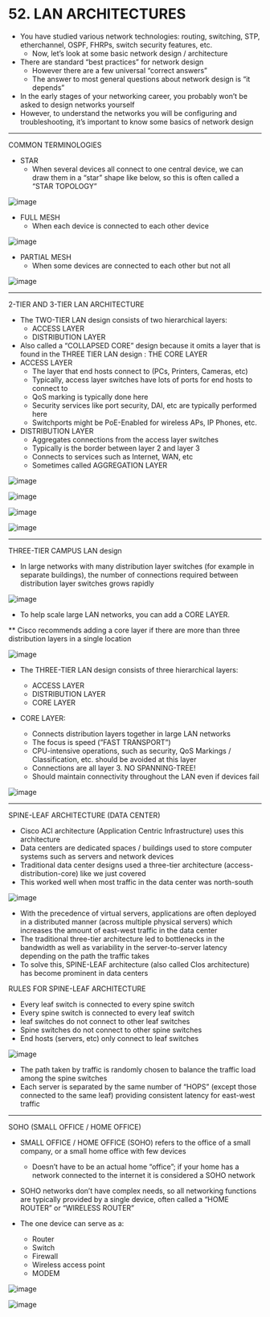# 52. LAN ARCHITECTURES

- You have studied various network technologies: routing, switching, STP, etherchannel, OSPF, FHRPs, switch security features, etc.
    - Now, let’s look at some basic network design / architecture
- There are standard “best practices” for network design
    - However there are a few universal “correct answers”
    - The answer to most general questions about network design is “it depends”
- In the early stages of your networking career, you probably won’t be asked to design networks yourself
- However, to understand the networks you will be configuring and troubleshooting, it’s important to know some basics of network design

---

COMMON TERMINOLOGIES

- STAR
    - When several devices all connect to one central device, we can draw them in a “star” shape like below, so this is often called a “STAR TOPOLOGY”

![image](https://github.com/psaumur/CCNA/assets/106411237/8aeb545d-3cc0-44bf-a01e-b7e5d47deaf2)

- FULL MESH
    - When each device is connected to each other device

![image](https://github.com/psaumur/CCNA/assets/106411237/cb2d12af-cf17-4ffe-a637-148014d20753)

- PARTIAL MESH
    - When some devices are connected to each other but not all

![image](https://github.com/psaumur/CCNA/assets/106411237/01ed7fe5-317b-45c7-8baa-0cc74e502433)

---

2-TIER AND 3-TIER LAN ARCHITECTURE

- The TWO-TIER LAN design consists of two hierarchical layers:
    - ACCESS LAYER
    - DISTRIBUTION LAYER
- Also called a “COLLAPSED CORE” design because it omits a layer that is found in the THREE TIER LAN design : THE CORE LAYER
- ACCESS LAYER
    - The layer that end hosts connect to (PCs, Printers, Cameras, etc)
    - Typically, access layer switches have lots of ports for end hosts to connect to
    - QoS marking is typically done here
    - Security services like port security, DAI, etc are typically performed here
    - Switchports might be PoE-Enabled for wireless APs, IP Phones, etc.
- DISTRIBUTION LAYER
    - Aggregates connections from the access layer switches
    - Typically is the border between layer 2 and layer 3
    - Connects to services such as Internet, WAN, etc
    - Sometimes called AGGREGATION LAYER

![image](https://github.com/psaumur/CCNA/assets/106411237/4592f4d8-5550-4428-923c-c805d2ca476f)

![image](https://github.com/psaumur/CCNA/assets/106411237/4fa26aec-536a-4ad8-8f39-e94dacc4cb3c)

![image](https://github.com/psaumur/CCNA/assets/106411237/72018e4f-113e-4921-8dc4-05079c590ee1)

![image](https://github.com/psaumur/CCNA/assets/106411237/c8326214-80e0-4702-a1c3-6dd2fbafb6e9)

---

THREE-TIER CAMPUS LAN design

- In large networks with many distribution layer switches (for example in separate buildings), the number of connections required between distribution layer switches grows rapidly

![image](https://github.com/psaumur/CCNA/assets/106411237/8b94c8e9-813b-40e0-bcd1-b27d73da31e8)

- To help scale large LAN networks, you can add a CORE LAYER.

** Cisco recommends adding a core layer if there are more than three distribution layers in a single location

![image](https://github.com/psaumur/CCNA/assets/106411237/d5c1a677-38ff-425f-b91a-65a8fa37c377)

- The THREE-TIER LAN design consists of three hierarchical layers:
    - ACCESS LAYER
    - DISTRIBUTION LAYER
    - CORE LAYER

- CORE LAYER:
    - Connects distribution layers together in large LAN networks
    - The focus is speed (”FAST TRANSPORT”)
    - CPU-intensive operations, such as security, QoS Markings / Classification, etc. should be avoided at this layer
    - Connections are all layer 3. NO SPANNING-TREE!
    - Should maintain connectivity throughout the LAN even if devices fail
    
![image](https://github.com/psaumur/CCNA/assets/106411237/633cee0a-8952-4b27-91a3-8653bb8e353c)
    

---

SPINE-LEAF ARCHITECTURE (DATA CENTER)

- Cisco ACI architecture (Application Centric Infrastructure) uses this architecture
- Data centers are dedicated spaces / buildings used to store computer systems such as servers and network devices
- Traditional data center designs used a three-tier architecture (access-distribution-core) like we just covered
- This worked well when most traffic in the data center was north-south

![image](https://github.com/psaumur/CCNA/assets/106411237/7e2ff784-d16f-4606-a186-c73223bf5582)

- With the precedence of virtual servers, applications are often deployed in a distributed manner (across multiple physical servers) which increases the amount of east-west traffic in the data center
- The traditional three-tier architecture led to bottlenecks in the bandwidth as well as variability in the server-to-server latency depending on the path the traffic takes
- To solve this, SPINE-LEAF architecture (also called Clos architecture) has become prominent in data centers

RULES FOR SPINE-LEAF ARCHITECTURE

- Every leaf switch is connected to every spine switch
- Every spine switch is connected to every leaf switch
- leaf switches do not connect to other leaf switches
- Spine switches do not connect to other spine switches
- End hosts (servers, etc) only connect to leaf switches

![image](https://github.com/psaumur/CCNA/assets/106411237/73cbe190-f589-4307-8ce4-e3de8af2f1d5)

- The path taken by traffic is randomly chosen to balance the traffic load among the spine switches
- Each server is separated by the same number of “HOPS” (except those connected to the same leaf) providing consistent latency for east-west traffic

---

SOHO (SMALL OFFICE / HOME OFFICE)

- SMALL OFFICE / HOME OFFICE (SOHO) refers to the office of a small company, or a small home office with few devices
    - Doesn’t have to be an actual home “office”; if your home has a network connected to the internet it is considered a SOHO network

- SOHO networks don’t have complex needs, so all networking functions are typically provided by a single device, often called a “HOME ROUTER” or “WIRELESS ROUTER”
- The one device can serve as a:
    - Router
    - Switch
    - Firewall
    - Wireless access point
    - MODEM

![image](https://github.com/psaumur/CCNA/assets/106411237/c9edf179-f333-4fec-9e95-ee291b5eb84c)

![image](https://github.com/psaumur/CCNA/assets/106411237/7d606552-8939-41c1-ad85-13face1d27f5)
